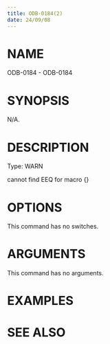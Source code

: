 ```yaml
---
title: ODB-0184(2)
date: 24/09/08
---
```


# NAME

ODB-0184 - ODB-0184

# SYNOPSIS

N/A.

# DESCRIPTION

Type: WARN

cannot find EEQ for macro {}

# OPTIONS

This command has no switches.

# ARGUMENTS

This command has no arguments.

# EXAMPLES

# SEE ALSO
